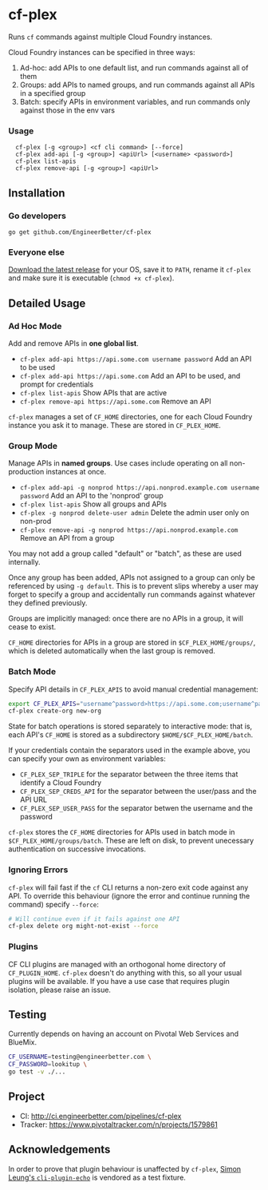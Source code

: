 # cf-plex

Runs `cf` commands against multiple Cloud Foundry instances.

Cloud Foundry instances can be specified in three ways:

1. Ad-hoc: add APIs to one default list, and run commands against all of them
1. Groups: add APIs to named groups, and run commands against all APIs in a specified group
1. Batch: specify APIs in environment variables, and run commands only against those in the env vars

### Usage

```
  cf-plex [-g <group>] <cf cli command> [--force]
  cf-plex add-api [-g <group>] <apiUrl> [<username> <password>]
  cf-plex list-apis
  cf-plex remove-api [-g <group>] <apiUrl>
```

## Installation

### Go developers

```
go get github.com/EngineerBetter/cf-plex
```

### Everyone else

[Download the latest release](https://github.com/EngineerBetter/cf-plex/releases/latest) for your OS, save it to `PATH`, rename it `cf-plex` and make sure it is executable (`chmod +x cf-plex`).

## Detailed Usage

### Ad Hoc Mode

Add and remove APIs in **one global list**.

* `cf-plex add-api https://api.some.com username password` Add an API to be used
* `cf-plex add-api https://api.some.com` Add an API to be used, and prompt for credentials
* `cf-plex list-apis` Show APIs that are active
* `cf-plex remove-api https://api.some.com` Remove an API

`cf-plex` manages a set of `CF_HOME` directories, one for each Cloud Foundry instance you ask it to manage. These are stored in `CF_PLEX_HOME`.

### Group Mode

Manage APIs in **named groups**. Use cases include operating on all non-production instances at once.

* `cf-plex add-api -g nonprod https://api.nonprod.example.com username password` Add an API to the 'nonprod' group
* `cf-plex list-apis` Show all groups and APIs
* `cf-plex -g nonprod delete-user admin` Delete the admin user only on non-prod
* `cf-plex remove-api -g nonprod https://api.nonprod.example.com` Remove an API from a group

You may not add a group called "default" or "batch", as these are used internally.

Once any group has been added, APIs not assigned to a group can only be referenced by using `-g default`. This is to prevent slips whereby a user may forget to specify a group and accidentally run commands against whatever they defined previously.

Groups are implicitly managed: once there are no APIs in a group, it will cease to exist.

`CF_HOME` directories for APIs in a group are stored in `$CF_PLEX_HOME/groups/`, which is deleted automatically when the last group is removed.

### Batch Mode

Specify API details in `CF_PLEX_APIS` to avoid manual credential management:

```bash
export CF_PLEX_APIS="username^password>https://api.some.com;username^password>https://api.another.com"
cf-plex create-org new-org
```

State for batch operations is stored separately to interactive mode: that is, each API's `CF_HOME` is stored as a subdirectory `$HOME/$CF_PLEX_HOME/batch`. 

If your credentials contain the separators used in the example above, you can specify your own as environment variables:

* `CF_PLEX_SEP_TRIPLE` for the separator between the three items that identify a Cloud Foundry
* `CF_PLEX_SEP_CREDS_API` for the separator between the user/pass and the API URL
* `CF_PLEX_SEP_USER_PASS` for the separator betwen the username and the password

`cf-plex` stores the `CF_HOME` directories for APIs used in batch mode in `$CF_PLEX_HOME/groups/batch`. These are left on disk, to prevent unecessary authentication on successive invocations.

### Ignoring Errors

`cf-plex` will fail fast if the `cf` CLI returns a non-zero exit code against any API. To override this behaviour (ignore the error and continue running the command) specify `--force`:

```bash
# Will continue even if it fails against one API
cf-plex delete org might-not-exist --force
```

### Plugins

CF CLI plugins are managed with an orthogonal home directory of `CF_PLUGIN_HOME`. `cf-plex` doesn't do anything with this, so all your usual plugins will be available. If you have a use case that requires plugin isolation, please raise an issue.

## Testing

Currently depends on having an account on Pivotal Web Services and BlueMix.

```bash
CF_USERNAME=testing@engineerbetter.com \
CF_PASSWORD=lookitup \
go test -v ./...
```

## Project

* CI: http://ci.engineerbetter.com/pipelines/cf-plex
* Tracker: https://www.pivotaltracker.com/n/projects/1579861

## Acknowledgements

In order to prove that plugin behaviour is unaffected by `cf-plex`, [Simon Leung's `cli-plugin-echo`](https://github.com/simonleung8/cli-plugin-echo) is vendored as a test fixture. 
